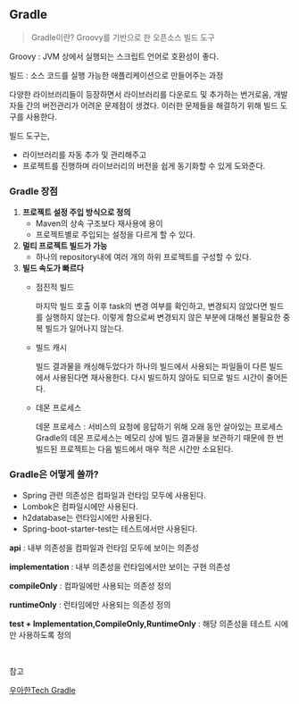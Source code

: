 ## Gradle

> Gradle이란? Groovy를 기반으로 한 오픈소스 빌드 도구

Groovy : JVM 상에서 실행되는 스크립트 언어로 호환성이 좋다.

빌드 : 소스 코드를 실행 가능한 애플리케이션으로 만들어주는 과정

다양한 라이브러리들이 등장하면서 라이브러리를 다운로드 및 추가하는 번거로움, 개발자들 간의 버전관리가 어려운 문제점이 생겼다. 이러한 문제들을 해결하기 위해 빌드 도구를 사용한다.

빌드 도구는,

- 라이브러리를 자동 추가 및 관리해주고
- 프로젝트를 진행하며 라이브러리의 버전을 쉽게 동기화할 수 있게 도와준다.

### Gradle 장점

1. **프로젝트 설정 주입 방식으로 정의**
   - Maven의 상속 구조보다 재사용에 용이
   - 프로젝트별로 주입되는 설정을 다르게 할 수 있다.
2. **멀티 프로젝트 빌드가 가능**
   - 하나의 repository내에 여러 개의 하위 프로젝트를 구성할 수 있다.
3. **빌드 속도가 빠르다**
   - 점진적 빌드
   
     마지막 빌드 호출 이후 task의 변경 여부를 확인하고, 변경되지 않았다면 빌드를 실행하지 않는다. 이렇게 함으로써 변경되지 않은 부분에 대해선 불필요한 중복 빌드가 일어나지 않는다.
   - 빌드 캐시
   
     빌드 결과물을 캐싱해두었다가 하나의 빌드에서 사용되는 파일들이 다른 빌드에서 사용된다면 재사용한다. 다시 빌드하지 않아도 되므로 빌드 시간이 줄어든다.
   - 데몬 프로세스
   
     데몬 프로세스 : 서비스의 요청에 응답하기 위해 오래 동안 살아있는 프로세스
     Gradle의 데몬 프로세스는 메모리 상에 빌드 결과물을 보관하기 때문에 한 번 빌드된 프로젝트는 다음 빌드에서 매우 적은 시간만 소요된다.

### Gradle은 어떻게 쓸까?

- Spring 관련 의존성은 컴파일과 런타임 모두에 사용된다.
- Lombok은 컴파일시에만 사용된다.
- h2database는 런타임시에만 사용된다.
- Spring-boot-starter-test는 테스트에서만 사용된다.

**api** : 내부 의존성을 컴파일과 런타임 모두에 보이는 의존성

**implementation** : 내부 의존성을 런타임에서만 보이는 구현 의존성

**compileOnly** : 컴파일에만 사용되는 의존성 정의

**runtimeOnly** : 런타임에만 사용되는 의존성 정의

**test + Implementation,CompileOnly,RuntimeOnly** : 해당 의존성을 테스트 시에만 사용하도록 정의

<br>

참고

[우아한Tech Gradle](https://www.youtube.com/watch?v=ntOH2bWLWQs)
